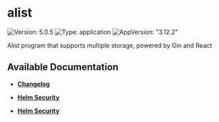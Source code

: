 # alist

![Version: 5.0.5](https://img.shields.io/badge/Version-5.0.5-informational?style=flat-square) ![Type: application](https://img.shields.io/badge/Type-application-informational?style=flat-square) ![AppVersion: "3.12.2"](https://img.shields.io/badge/AppVersion-"3.12.2"-informational?style=flat-square)

Alist program that supports multiple storage, powered by Gin and React

## Available Documentation

- [**Changelog**](CHANGELOG)

- [**Helm Security**](container-security)

- [**Helm Security**](helm-security)

